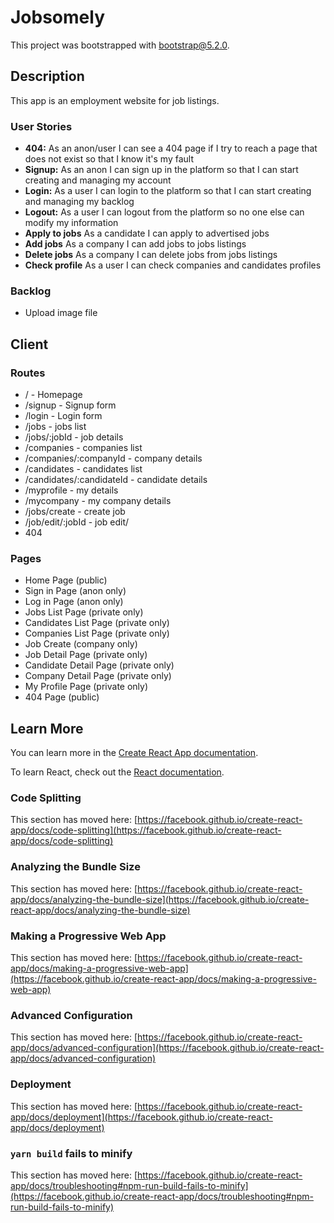 # Jobsomely

This project was bootstrapped with [bootstrap@5.2.0](https://getbootstrap.com/docs/5.2/getting-started/introduction/).

## Description

This app is an employment website for job listings.

### User Stories

-  **404:** As an anon/user I can see a 404 page if I try to reach a page that does not exist so that I know it's my fault
-  **Signup:** As an anon I can sign up in the platform so that I can start creating and managing my account
-  **Login:** As a user I can login to the platform so that I can start creating and managing my backlog
-  **Logout:** As a user I can logout from the platform so no one else can modify my information
-  **Apply to jobs** As a candidate I can apply to advertised jobs
-  **Add jobs** As a company I can add jobs to jobs listings
-  **Delete jobs** As a company I can delete jobs from jobs listings
-  **Check profile** As a user I can check companies and candidates profiles

### Backlog

- Upload image file

## Client

### Routes

- / - Homepage
- /signup - Signup form
- /login - Login form
- /jobs - jobs list
- /jobs/:jobId - job details
- /companies - companies list
- /companies/:companyId - company details
- /candidates - candidates list
- /candidates/:candidateId - candidate details
- /myprofile - my details
- /mycompany - my company details
- /jobs/create - create job
- /job/edit/:jobId - job edit/
- 404

### Pages

- Home Page (public)
- Sign in Page (anon only)
- Log in Page (anon only)
- Jobs List Page (private only)
- Candidates List Page (private only)
- Companies List Page (private only)
- Job Create (company only)
- Job Detail Page (private only)
- Candidate Detail Page (private only)
- Company Detail Page (private only)
- My Profile Page (private only)
- 404 Page (public)

## Learn More

You can learn more in the [Create React App documentation](https://facebook.github.io/create-react-app/docs/getting-started).

To learn React, check out the [React documentation](https://reactjs.org/).

### Code Splitting

This section has moved here: [https://facebook.github.io/create-react-app/docs/code-splitting](https://facebook.github.io/create-react-app/docs/code-splitting)

### Analyzing the Bundle Size

This section has moved here: [https://facebook.github.io/create-react-app/docs/analyzing-the-bundle-size](https://facebook.github.io/create-react-app/docs/analyzing-the-bundle-size)

### Making a Progressive Web App

This section has moved here: [https://facebook.github.io/create-react-app/docs/making-a-progressive-web-app](https://facebook.github.io/create-react-app/docs/making-a-progressive-web-app)

### Advanced Configuration

This section has moved here: [https://facebook.github.io/create-react-app/docs/advanced-configuration](https://facebook.github.io/create-react-app/docs/advanced-configuration)

### Deployment

This section has moved here: [https://facebook.github.io/create-react-app/docs/deployment](https://facebook.github.io/create-react-app/docs/deployment)

### `yarn build` fails to minify

This section has moved here: [https://facebook.github.io/create-react-app/docs/troubleshooting#npm-run-build-fails-to-minify](https://facebook.github.io/create-react-app/docs/troubleshooting#npm-run-build-fails-to-minify)
